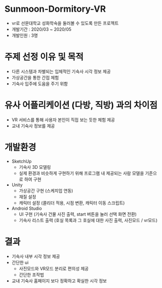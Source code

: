 # Sunmoon-Dormitory-VR
- vr로 선문대학교 성화학숙을 둘러볼 수 있도록 만든 프로젝트
- 개발기간 : 2020/03 ~ 2020/05
- 개발인원 : 3명

# 주제 선정 이유 및 목적
- 다른 시스템과 차별되는 입체적인 기숙사 시각 정보 제공
- 가상공간을 통한 간접 체험
- 기숙사 입주에 도움을 주기 위함

# 유사 어플리케이션 (다방, 직방) 과의 차이점
- VR 서비스를 통해 사용자 본인이 직접 보는 듯한 체험 제공
- 교내 기숙사 정보를 제공

# 개발환경
- SketchUp
  - 기숙사 3D 모델링
  - 실제 환경과 비슷하게 구현하기 위해 프로그램 내 제공되는 사람 모델을 기준으로 하여 구현
- Unity
  - 가상공간 구현 (스케치업 연동)
  - 재질 설정
  - 캐릭터 설정 (콜리더 적용, 시점 변환, 캐릭터 이동 스크립트)
- Android Studio
  - UI 구현 (기숙사 건물 사진 출력, start 버튼을 눌러 선택 화면 전환)
  - 기숙사 리스트 출력 (호실 목록과 그 호실에 대한 사진 출력, 사진모드 / vr모드)

# 결과
- 기숙사 내부 시각 정보 제공
- 간단한 ui
  - 사진모드와 VR모드 분리로 편의성 제공
  - 간단한 조작법
- 교내 기숙사 홈페이지 보다 정확하고 확실한 시각 정보 
